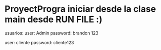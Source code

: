 # ProyectProgra  iniciar desde la clase main  desde RUN FILE :)

usuarios:
user: Admin
password: brandon 123

user: cliente
password: cliente123
